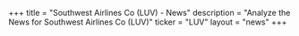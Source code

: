 +++
title = "Southwest Airlines Co (LUV) - News"
description = "Analyze the News for Southwest Airlines Co (LUV)"
ticker = "LUV"
layout = "news"
+++

